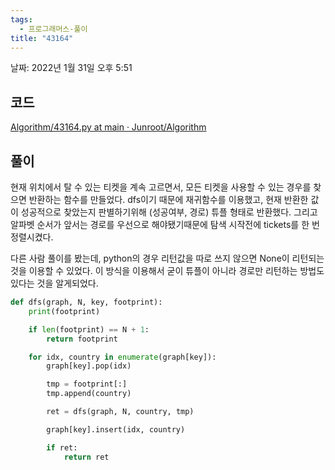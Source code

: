 ```yaml
---
tags:
  - 프로그래머스-풀이
title: "43164"
---
```


날짜: 2022년 1월 31일 오후 5:51

## 코드

[Algorithm/43164.py at main · Junroot/Algorithm](https://github.com/Junroot/Algorithm/blob/main/programmers/43164.py)

## 풀이

현재 위치에서 탈 수 있는 티켓을 계속 고르면서, 모든 티켓을 사용할 수 있는 경우를 찾으면 반환하는 함수를 만들었다. dfs이기 때문에 재귀함수를 이용했고, 현재 반환한 값이 성공적으로 찾았는지 판별하기위해 (성공여부, 경로) 튜플 형태로 반환했다. 그리고 알파벳 순서가 앞서는 경로를 우선으로 해야됐기때문에 탐색 시작전에 tickets를 한 번 정렬시켰다.

다른 사람 풀이를 봤는데, python의 경우 리턴값을 따로 쓰지 않으면 None이 리턴되는 것을 이용할 수 있었다. 이 방식을 이용해서 굳이 튜플이 아니라 경로만 리턴하는 방법도 있다는 것을 알게되었다.

```python
def dfs(graph, N, key, footprint):
    print(footprint)

    if len(footprint) == N + 1:
        return footprint

    for idx, country in enumerate(graph[key]):
        graph[key].pop(idx)

        tmp = footprint[:]
        tmp.append(country)

        ret = dfs(graph, N, country, tmp)

        graph[key].insert(idx, country)

        if ret:
            return ret
```
